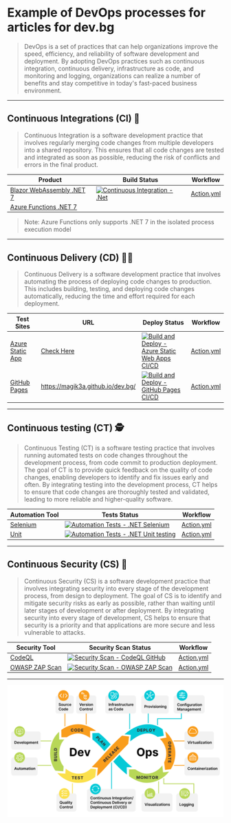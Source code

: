 ﻿# Example of DevOps processes for articles for dev.bg

> DevOps is a set of practices that can help organizations improve the speed, efficiency, and reliability of software development and deployment. By adopting DevOps practices such as continuous integration, continuous delivery, infrastructure as code, and monitoring and logging, organizations can realize a number of benefits and stay competitive in today's fast-paced business environment.
---

## Continuous Integrations (CI) 👷‍

> Continuous Integration is a software development practice that involves regularly merging code changes from multiple developers into a shared repository. This ensures that all code changes are tested and integrated as soon as possible, reducing the risk of conflicts and errors in the final product.

| Product | Build Status | Workflow |
|--- | --- | --- |
| [Blazor WebAssembly .NET 7](https://learn.microsoft.com/en-us/aspnet/core/blazor/?view=aspnetcore-7.0#blazor-webassembly) | [![Continuous Integration - .Net](https://github.com/Magik3a/dev.bg/actions/workflows/continuous-integration-blazorapp1.yml/badge.svg)](https://github.com/Magik3a/dev.bg/actions/workflows/continuous-integration-blazorapp1.yml) | [Action.yml](https://github.com/Magik3a/dev.bg/blob/main/.github/workflows/continuous-integration-blazorapp1.yml) |
| [Azure Functions .NET 7](https://learn.microsoft.com/en-us/azure/azure-functions/functions-overview) |  |

> Note: Azure Functions only supports .NET 7 in the isolated process execution model


---

## Continuous Delivery (CD) 👩‍🚀

> Continuous Delivery is a software development practice that involves automating the process of deploying code changes to production. This includes building, testing, and deploying code changes automatically, reducing the time and effort required for each deployment.

| Test Sites | URL | Deploy Status | Workflow |
|--- | --- | --- | --- |
| [Azure Static App](https://azure.microsoft.com/en-us/products/app-service/static) | [Check Here](https://polite-hill-06a5a4f03.3.azurestaticapps.net/) | [![Build and Deploy - Azure Static Web Apps CI/CD](https://github.com/Magik3a/dev.bg/actions/workflows/azure-static-web-apps-polite-hill-06a5a4f03.yml/badge.svg)](https://github.com/Magik3a/dev.bg/actions/workflows/azure-static-web-apps-polite-hill-06a5a4f03.yml) | [Action.yml](https://github.com/Magik3a/dev.bg/blob/main/.github/workflows/azure-static-web-apps-polite-hill-06a5a4f03.yml) | 
| [GitHub Pages](https://pages.github.com/) | https://magik3a.github.io/dev.bg/ | [![Build and Deploy - GitHub Pages CI/CD](https://github.com/Magik3a/dev.bg/actions/workflows/gh-pages-blazorapp1.yml/badge.svg)](https://github.com/Magik3a/dev.bg/actions/workflows/gh-pages-blazorapp1.yml) | [Action.yml](https://github.com/Magik3a/dev.bg/blob/main/.github/workflows/gh-pages-blazorapp1.yml) |

---

## Continuous testing (CT) 🕵️‍

> Continuous Testing (CT) is a software testing practice that involves running automated tests on code changes throughout the development process, from code commit to production deployment. The goal of CT is to provide quick feedback on the quality of code changes, enabling developers to identify and fix issues early and often. By integrating testing into the development process, CT helps to ensure that code changes are thoroughly tested and validated, leading to more reliable and higher-quality software.

| Automation Tool | Tests Status | Workflow |
|--- | --- | --- |
| [Selenium](https://www.selenium.dev/) | [![Automation Tests - .NET Selenium](https://github.com/Magik3a/dev.bg/actions/workflows/gh-pages-selenium-tests.yml/badge.svg)](https://github.com/Magik3a/dev.bg/actions/workflows/gh-pages-selenium-tests.yml) | [Action.yml](https://github.com/Magik3a/dev.bg/blob/main/.github/workflows/gh-pages-selenium-tests.yml) |
| [Unit](https://learn.microsoft.com/en-us/dotnet/core/testing/unit-testing-with-mstest)  | [![Automation Tests - .NET Unit testing](https://github.com/Magik3a/dev.bg/actions/workflows/gh-pages-unit-tests.yml/badge.svg)](https://github.com/Magik3a/dev.bg/actions/workflows/gh-pages-unit-tests.yml) | [Action.yml](https://github.com/Magik3a/dev.bg/blob/main/.github/workflows/gh-pages-unit-tests.yml) | 

---

## Continuous Security (CS) 👮‍

> Continuous Security (CS) is a software development practice that involves integrating security into every stage of the development process, from design to deployment. The goal of CS is to identify and mitigate security risks as early as possible, rather than waiting until later stages of development or after deployment. By integrating security into every stage of development, CS helps to ensure that security is a priority and that applications are more secure and less vulnerable to attacks.

| Security Tool | Security Scan Status | Workflow |
|--- | --- | --- |
| [CodeQL](https://codeql.github.com/) | [![Security Scan - CodeQL GitHub](https://github.com/Magik3a/dev.bg/actions/workflows/codeql.yml/badge.svg)](https://github.com/Magik3a/dev.bg/actions/workflows/codeql.yml) |  [Action.yml](https://github.com/Magik3a/dev.bg/blob/main/.github/workflows/codeql.yml) |
| [OWASP ZAP Scan](https://github.com/marketplace/actions/owasp-zap-full-scan) | [![Security Scan - OWASP ZAP Scan](https://github.com/Magik3a/dev.bg/actions/workflows/gh-pages-security-scan.yml/badge.svg)](https://github.com/Magik3a/dev.bg/actions/workflows/gh-pages-security-scan.yml) | [Action.yml](https://github.com/Magik3a/dev.bg/blob/main/.github/workflows/gh-pages-security-scan.yml) |

---

![DevOps](https://github.com/Magik3a/dev.bg/blob/main/articles/dev-ops-diagram.png?raw=true)